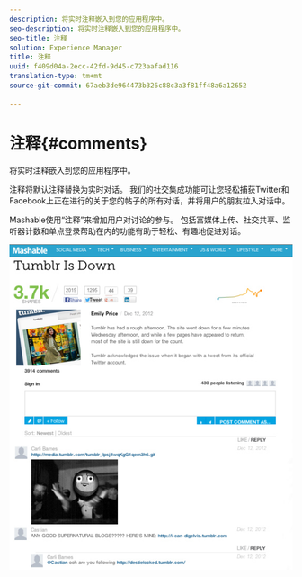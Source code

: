 ```yaml
---
description: 将实时注释嵌入到您的应用程序中。
seo-description: 将实时注释嵌入到您的应用程序中。
seo-title: 注释
solution: Experience Manager
title: 注释
uuid: f409d04a-2ecc-42fd-9d45-c723aafad116
translation-type: tm+mt
source-git-commit: 67aeb3de964473b326c88c3a3f81ff48a6a12652

---
```



# 注释{#comments}

将实时注释嵌入到您的应用程序中。

注释将默认注释替换为实时对话。 我们的社交集成功能可让您轻松捕获Twitter和Facebook上正在进行的关于您的帖子的所有对话，并将用户的朋友拉入对话中。

Mashable使用“注释”来增加用户对讨论的参与。 包括富媒体上传、社交共享、监听器计数和单点登录帮助在内的功能有助于轻松、有趣地促进对话。

![](assets/CommentsMashable.png)

<!-- 

c_comments_app.dita

 -->

